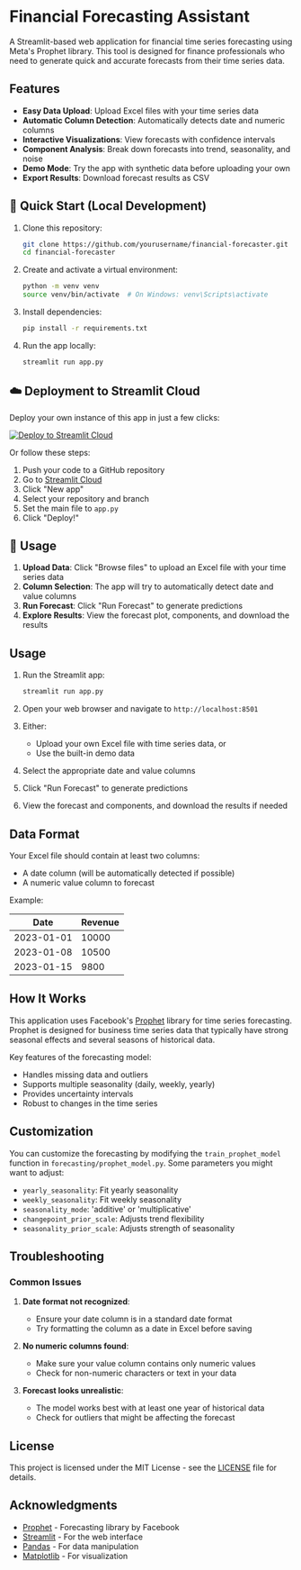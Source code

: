 # Financial Forecasting Assistant

A Streamlit-based web application for financial time series forecasting using Meta's Prophet library. This tool is designed for finance professionals who need to generate quick and accurate forecasts from their time series data.

## Features

- **Easy Data Upload**: Upload Excel files with your time series data
- **Automatic Column Detection**: Automatically detects date and numeric columns
- **Interactive Visualizations**: View forecasts with confidence intervals
- **Component Analysis**: Break down forecasts into trend, seasonality, and noise
- **Demo Mode**: Try the app with synthetic data before uploading your own
- **Export Results**: Download forecast results as CSV

## 🚀 Quick Start (Local Development)

1. Clone this repository:
   ```bash
   git clone https://github.com/yourusername/financial-forecaster.git
   cd financial-forecaster
   ```

2. Create and activate a virtual environment:
   ```bash
   python -m venv venv
   source venv/bin/activate  # On Windows: venv\Scripts\activate
   ```

3. Install dependencies:
   ```bash
   pip install -r requirements.txt
   ```

4. Run the app locally:
   ```bash
   streamlit run app.py
   ```

## ☁️ Deployment to Streamlit Cloud

Deploy your own instance of this app in just a few clicks:

[![Deploy to Streamlit Cloud](https://static.streamlit.io/badges/streamlit_badge_black_white.svg)](https://share.streamlit.io/deploy?repository=yourusername/financial-forecaster)

Or follow these steps:

1. Push your code to a GitHub repository
2. Go to [Streamlit Cloud](https://share.streamlit.io/)
3. Click "New app"
4. Select your repository and branch
5. Set the main file to `app.py`
6. Click "Deploy!"

## 🎯 Usage

1. **Upload Data**: Click "Browse files" to upload an Excel file with your time series data
2. **Column Selection**: The app will try to automatically detect date and value columns
3. **Run Forecast**: Click "Run Forecast" to generate predictions
4. **Explore Results**: View the forecast plot, components, and download the results

## Usage

1. Run the Streamlit app:
   ```bash
   streamlit run app.py
   ```

2. Open your web browser and navigate to `http://localhost:8501`

3. Either:
   - Upload your own Excel file with time series data, or
   - Use the built-in demo data

4. Select the appropriate date and value columns

5. Click "Run Forecast" to generate predictions

6. View the forecast and components, and download the results if needed

## Data Format

Your Excel file should contain at least two columns:
- A date column (will be automatically detected if possible)
- A numeric value column to forecast

Example:

| Date       | Revenue |
|------------|---------|
| 2023-01-01 | 10000   |
| 2023-01-08 | 10500   |
| 2023-01-15 | 9800    |

## How It Works

This application uses Facebook's [Prophet](https://facebook.github.io/prophet/) library for time series forecasting. Prophet is designed for business time series data that typically have strong seasonal effects and several seasons of historical data.

Key features of the forecasting model:
- Handles missing data and outliers
- Supports multiple seasonality (daily, weekly, yearly)
- Provides uncertainty intervals
- Robust to changes in the time series

## Customization

You can customize the forecasting by modifying the `train_prophet_model` function in `forecasting/prophet_model.py`. Some parameters you might want to adjust:

- `yearly_seasonality`: Fit yearly seasonality
- `weekly_seasonality`: Fit weekly seasonality
- `seasonality_mode`: 'additive' or 'multiplicative'
- `changepoint_prior_scale`: Adjusts trend flexibility
- `seasonality_prior_scale`: Adjusts strength of seasonality

## Troubleshooting

### Common Issues

1. **Date format not recognized**: 
   - Ensure your date column is in a standard date format
   - Try formatting the column as a date in Excel before saving

2. **No numeric columns found**:
   - Make sure your value column contains only numeric values
   - Check for non-numeric characters or text in your data

3. **Forecast looks unrealistic**:
   - The model works best with at least one year of historical data
   - Check for outliers that might be affecting the forecast

## License

This project is licensed under the MIT License - see the [LICENSE](LICENSE) file for details.

## Acknowledgments

- [Prophet](https://facebook.github.io/prophet/) - Forecasting library by Facebook
- [Streamlit](https://streamlit.io/) - For the web interface
- [Pandas](https://pandas.pydata.org/) - For data manipulation
- [Matplotlib](https://matplotlib.org/) - For visualization
